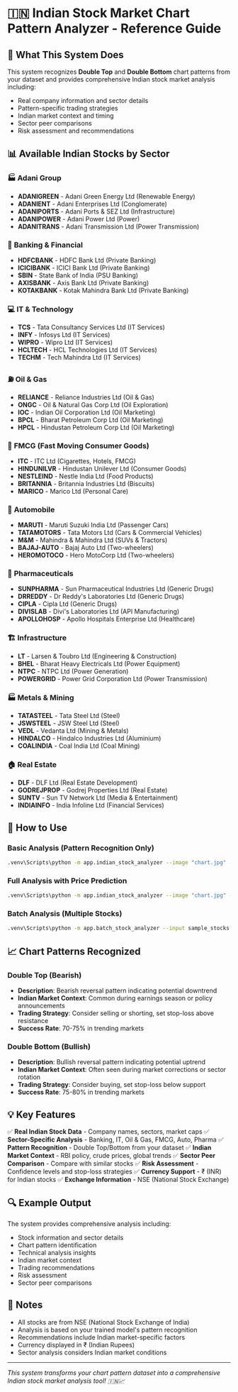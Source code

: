 # 🇮🇳 Indian Stock Market Chart Pattern Analyzer - Reference Guide

## 🎯 **What This System Does**
This system recognizes **Double Top** and **Double Bottom** chart patterns from your dataset and provides comprehensive Indian stock market analysis including:
- Real company information and sector details
- Pattern-specific trading strategies
- Indian market context and timing
- Sector peer comparisons
- Risk assessment and recommendations

## 📊 **Available Indian Stocks by Sector**

### 🏭 **Adani Group**
- **ADANIGREEN** - Adani Green Energy Ltd (Renewable Energy)
- **ADANIENT** - Adani Enterprises Ltd (Conglomerate)
- **ADANIPORTS** - Adani Ports & SEZ Ltd (Infrastructure)
- **ADANIPOWER** - Adani Power Ltd (Power)
- **ADANITRANS** - Adani Transmission Ltd (Power Transmission)

### 🏦 **Banking & Financial**
- **HDFCBANK** - HDFC Bank Ltd (Private Banking)
- **ICICIBANK** - ICICI Bank Ltd (Private Banking)
- **SBIN** - State Bank of India (PSU Banking)
- **AXISBANK** - Axis Bank Ltd (Private Banking)
- **KOTAKBANK** - Kotak Mahindra Bank Ltd (Private Banking)

### 💻 **IT & Technology**
- **TCS** - Tata Consultancy Services Ltd (IT Services)
- **INFY** - Infosys Ltd (IT Services)
- **WIPRO** - Wipro Ltd (IT Services)
- **HCLTECH** - HCL Technologies Ltd (IT Services)
- **TECHM** - Tech Mahindra Ltd (IT Services)

### ⛽ **Oil & Gas**
- **RELIANCE** - Reliance Industries Ltd (Oil & Gas)
- **ONGC** - Oil & Natural Gas Corp Ltd (Oil Exploration)
- **IOC** - Indian Oil Corporation Ltd (Oil Marketing)
- **BPCL** - Bharat Petroleum Corp Ltd (Oil Marketing)
- **HPCL** - Hindustan Petroleum Corp Ltd (Oil Marketing)

### 🛒 **FMCG (Fast Moving Consumer Goods)**
- **ITC** - ITC Ltd (Cigarettes, Hotels, FMCG)
- **HINDUNILVR** - Hindustan Unilever Ltd (Consumer Goods)
- **NESTLEIND** - Nestle India Ltd (Food Products)
- **BRITANNIA** - Britannia Industries Ltd (Biscuits)
- **MARICO** - Marico Ltd (Personal Care)

### 🚗 **Automobile**
- **MARUTI** - Maruti Suzuki India Ltd (Passenger Cars)
- **TATAMOTORS** - Tata Motors Ltd (Cars & Commercial Vehicles)
- **M&M** - Mahindra & Mahindra Ltd (SUVs & Tractors)
- **BAJAJ-AUTO** - Bajaj Auto Ltd (Two-wheelers)
- **HEROMOTOCO** - Hero MotoCorp Ltd (Two-wheelers)

### 💊 **Pharmaceuticals**
- **SUNPHARMA** - Sun Pharmaceutical Industries Ltd (Generic Drugs)
- **DRREDDY** - Dr Reddy's Laboratories Ltd (Generic Drugs)
- **CIPLA** - Cipla Ltd (Generic Drugs)
- **DIVISLAB** - Divi's Laboratories Ltd (API Manufacturing)
- **APOLLOHOSP** - Apollo Hospitals Enterprise Ltd (Healthcare)

### 🏗️ **Infrastructure**
- **LT** - Larsen & Toubro Ltd (Engineering & Construction)
- **BHEL** - Bharat Heavy Electricals Ltd (Power Equipment)
- **NTPC** - NTPC Ltd (Power Generation)
- **POWERGRID** - Power Grid Corporation Ltd (Power Transmission)

### 🏭 **Metals & Mining**
- **TATASTEEL** - Tata Steel Ltd (Steel)
- **JSWSTEEL** - JSW Steel Ltd (Steel)
- **VEDL** - Vedanta Ltd (Mining & Metals)
- **HINDALCO** - Hindalco Industries Ltd (Aluminium)
- **COALINDIA** - Coal India Ltd (Coal Mining)

### 🏠 **Real Estate**
- **DLF** - DLF Ltd (Real Estate Development)
- **GODREJPROP** - Godrej Properties Ltd (Real Estate)
- **SUNTV** - Sun TV Network Ltd (Media & Entertainment)
- **INDIAINFO** - India Infoline Ltd (Financial Services)

## 🚀 **How to Use**

### **Basic Analysis (Pattern Recognition Only)**
```bash
.venv\Scripts\python -m app.indian_stock_analyzer --image "chart.jpg" --stock ADANIGREEN --model models\trained_model.pth
```

### **Full Analysis with Price Prediction**
```bash
.venv\Scripts\python -m app.indian_stock_analyzer --image "chart.jpg" --stock RELIANCE --model models\trained_model.pth --last_price 2500 --horizon 5
```

### **Batch Analysis (Multiple Stocks)**
```bash
.venv\Scripts\python -m app.batch_stock_analyzer --input sample_stocks.csv --model models\trained_model.pth --output results.csv
```

## 📈 **Chart Patterns Recognized**

### **Double Top (Bearish)**
- **Description**: Bearish reversal pattern indicating potential downtrend
- **Indian Market Context**: Common during earnings season or policy announcements
- **Trading Strategy**: Consider selling or shorting, set stop-loss above resistance
- **Success Rate**: 70-75% in trending markets

### **Double Bottom (Bullish)**
- **Description**: Bullish reversal pattern indicating potential uptrend
- **Indian Market Context**: Often seen during market corrections or sector rotation
- **Trading Strategy**: Consider buying, set stop-loss below support
- **Success Rate**: 75-80% in trending markets

## 💡 **Key Features**

✅ **Real Indian Stock Data** - Company names, sectors, market caps
✅ **Sector-Specific Analysis** - Banking, IT, Oil & Gas, FMCG, Auto, Pharma
✅ **Pattern Recognition** - Double Top/Bottom from your dataset
✅ **Indian Market Context** - RBI policy, crude prices, global trends
✅ **Sector Peer Comparison** - Compare with similar stocks
✅ **Risk Assessment** - Confidence levels and stop-loss strategies
✅ **Currency Support** - ₹ (INR) for Indian stocks
✅ **Exchange Information** - NSE (National Stock Exchange)

## 🔍 **Example Output**
The system provides comprehensive analysis including:
- Stock information and sector details
- Chart pattern identification
- Technical analysis insights
- Indian market context
- Trading recommendations
- Risk assessment
- Sector peer comparisons

## 📝 **Notes**
- All stocks are from NSE (National Stock Exchange of India)
- Analysis is based on your trained model's pattern recognition
- Recommendations include Indian market-specific factors
- Currency displayed in ₹ (Indian Rupees)
- Sector analysis considers Indian market conditions

---
*This system transforms your chart pattern dataset into a comprehensive Indian stock market analysis tool! 🇮🇳📈*
